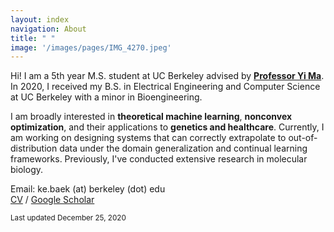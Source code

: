 ```yaml
---
layout: index
navigation: About
title: " "
image: '/images/pages/IMG_4270.jpeg'
---
```

Hi! I am a 5th year M.S. student at UC Berkeley advised by [**Professor Yi Ma**](https://people.eecs.berkeley.edu/~yima/). In 2020, I received my B.S. in Electrical Engineering and Computer Science at UC Berkeley with a minor in Bioengineering.

I am broadly interested in **theoretical machine learning**, **nonconvex optimization**, and their applications to **genetics and healthcare**. Currently, I am working on designing systems that can correctly extrapolate to out-of-distribution data under the domain generalization and continual learning frameworks. Previously, I've conducted extensive research in molecular biology.

Email: ke.baek (at) berkeley (dot) edu \
[CV](https://kebaek.github.io/data/Baek_CV.pdf) / [Google Scholar](https://scholar.google.com/citations?user=8jVzL_YAAAAJ&hl=en)

<sub>Last updated December 25, 2020 </sub>
